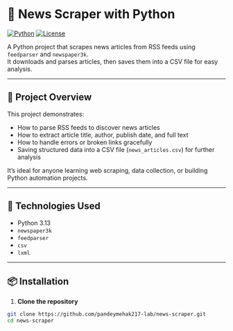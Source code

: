 
# 📰 News Scraper with Python

[![Python](https://img.shields.io/badge/Python-3.13-blue?logo=python&logoColor=white)](https://www.python.org/)
[![License](https://img.shields.io/badge/License-MIT-green)](LICENSE)

A Python project that scrapes news articles from RSS feeds using `feedparser` and `newspaper3k`.  
It downloads and parses articles, then saves them into a CSV file for easy analysis.

---

## 🚀 Project Overview

This project demonstrates:

- How to parse RSS feeds to discover news articles
- How to extract article title, author, publish date, and full text
- How to handle errors or broken links gracefully
- Saving structured data into a CSV file (`news_articles.csv`) for further analysis

It’s ideal for anyone learning web scraping, data collection, or building Python automation projects.

---

## 🧰 Technologies Used
- Python 3.13
- `newspaper3k`
- `feedparser`
- `csv`
- `lxml`

---

## 📦 Installation

1. **Clone the repository**
```bash
git clone https://github.com/pandeymehak217-lab/news-scraper.git
cd news-scraper

